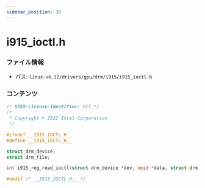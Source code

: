 ```yaml
---
sidebar_position: 38
---
```

# i915_ioctl.h

### ファイル情報

- パス: `linux-v6.12/drivers/gpu/drm/i915/i915_ioctl.h`

### コンテンツ

```h
/* SPDX-License-Identifier: MIT */
/*
 * Copyright © 2022 Intel Corporation
 */

#ifndef __I915_IOCTL_H__
#define __I915_IOCTL_H__

struct drm_device;
struct drm_file;

int i915_reg_read_ioctl(struct drm_device *dev, void *data, struct drm_file *file);

#endif /* __I915_IOCTL_H__ */

```
